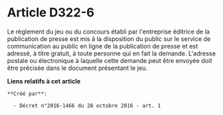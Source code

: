 # Article D322-6

Le  règlement du jeu ou du concours établi par l'entreprise éditrice de la  publication de presse est mis à la disposition du
public sur le service  de communication au public en ligne de la publication de presse et est  adressé, à titre gratuit, à
toute personne qui en fait la demande.  L'adresse postale ou électronique à laquelle cette demande peut être  envoyée doit
être précisée dans le document présentant le jeu.

**Liens relatifs à cet article**

	**Créé par**:

	  - Décret n°2016-1466 du 28 octobre 2016 - art. 1
